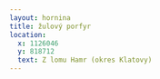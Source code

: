 ```yaml
---
layout: hornina
title: žulový porfyr
location:
  x: 1126046
  y: 818712
  text: Z lomu Hamr (okres Klatovy)
---
```


